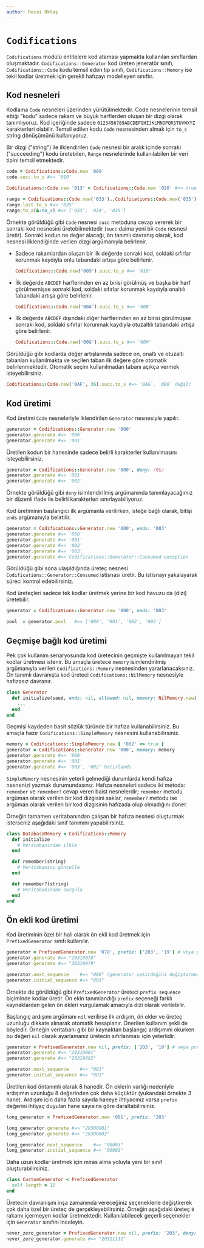 ```yaml
---
author: Recai Oktaş
---
```


`Codifications`
===============

`Codifications` modülü entitelere kod ataması yapmakta kullanılan sınıflardan
oluşmaktadır.  `Codifications::Generator` kod üreten jeneratör sınıfı,
`Codifications::Code` kodu temsil eden tip sınıfı, `Codifications::Memory` ise
tekil kodlar üretmek için gerekli hafızayı modelleyen sınıftır.

Kod nesneleri
-------------

Kodlama `Code` nesneleri üzerinden yürütülmektedir.  Code nesnelerinin temsil
ettiği "kodu" sadece rakam ve büyük harflerden oluşan bir dizgi olarak
tanımlıyoruz.  Kod içeriğinde sadece `0123456789ABCDEFGHIJKLMNOPQRSTUVWXYZ`
karakterleri olabilir.  Temsil edilen kodu `Code` nesnesinden almak için `to_s`
string dönüşümünü kullanıyoruz.

Bir dizgi ("string") ile ilklendirilen `Code` nesnesi bir aralık içinde sonraki
("succeeding") kodu üretebilen, `Range` nesnelerinde kullanılabilen bir veri
tipini temsil etmektedir.

```ruby
code = Codifications::Code.new '009'
code.succ.to_s #=> '010'

Codifications::Code.new '013' < Codifications::Code.new '020' #=> true

range = Codifications::Code.new('033')..Codifications::Code.new('035')
range.last.to_s #=> '035'
range.to_a(&:to_s) #=> ['033', '034', '035']
```

Örnekte görüldüğü gibi `Code` nesnesi `succ` metoduna cevap vererek bir sonraki
kod nesnesini üretebilmektedir (`succ` daima yeni bir `Code` nesnesi üretir).
Sonraki kodun ne değer alacağı, ön tanımlı davranış olarak, kod nesnesi
ilklendiğinde verilen dizgi argümanıyla belirlenir.

- Sadece rakamlardan oluşan bir ilk değerde sonraki kod, soldaki sıfırlar
  korunmak kaydıyla onlu tabandaki artışa göre belirlenir.

  ```ruby
  Codifications::Code.new('009').succ.to_s #=> '010'
  ```

- İlk değerde `ABCDEF` harflerinden en az birisi görülmüş ve başka bir harf
  görülmemişse sonraki kod, soldaki sıfırlar korunmak kaydıyla onaltılı
  tabandaki artışa göre belirlenir.

  ```ruby
  Codifications::Code.new('00A').succ.to_s #=> '00B'
  ```

- İlk değerde `ABCDEF` dışındaki diğer harflerinden en az birisi görülmüşse
  sonraki kod, soldaki sıfırlar korunmak kaydıyla otuzaltılı tabandaki artışa
  göre belirlenir.

  ```ruby
  Codifications::Code.new('00G').succ.to_s #=> '00H'
  ```

Görüldüğü gibi kodlarda değer artışlarında sadece on, onaltı ve otuzaltı
tabanları kullanılmakta ve seçilen taban ilk değere göre otomatik
belirlenmektedir.  Otomatik seçim kullanılmadan tabanı açıkça vermek
isteyebilirsiniz.

```ruby
Codifications::Code.new('0AF', 36).succ.to_s #=> '0AG`, `0B0` değil!
```

Kod üretimi
-----------

Kod üretimi `Code` nesneleriyle iklendirilen `Generator` nesnesiyle yapılır.

```ruby
generator = Codifications::Generator.new '000'
generator.generate #=> '000'
generator.generate #=> '001'
```

Üretilen kodun bir hanesinde sadece belirli karakterler kullanılmasını
isteyebilirsiniz.

```ruby
generator = Codifications::Generator.new '000', deny: /0$/
generator.generate #=> '001'
generator.generate #=> '002'
```

Örnekte görüldüğü gibi `deny` isimlendirilmiş argümanında tanımlayacağımız bir
düzenli ifade ile belirli karakterleri sınırlayabiliyoruz.

Kod üretiminin başlangıcı ilk argümanla verilirken, isteğe bağlı olarak, bitişi
`ends` argümanıyla belirtilir.

```ruby
generator = Codifications::Generator.new '000', ends: '003'
generator.generate #=> '000'
generator.generate #=> '001'
generator.generate #=> '002'
generator.generate #=> '003'
generator.generate #=> Codifications::Generator::Consumed exception
```

Görüldüğü gibi sona ulaşıldığında üreteç nesnesi
`Codifications::Generator::Consumed` istisnası üretir.  Bu istisnayı yakalayarak
süreci kontrol edebilirsiniz.

Kod üreteçleri sadece tek kodlar üretmek yerine bir kod havuzu da (dizi)
üretebilir.


```ruby
generator = Codifications::Generator.new '000', ends: '003'

pool  = generator.pool   #=> ['000', '001', '002', '003']
```

Geçmişe bağlı kod üretimi
-------------------------

Pek çok kullanım senaryosunda kod üretecinin geçmişte kullanılmayan tekil kodlar
üretmesi istenir.  Bu amaçla üretece `memory` isimlendirilmiş argümanıyla
verilen `Codifications::Memory` nesnesinden yararlanacaksınız.  Ön tanımlı
davranışta kod üreteci `Codifications::NilMemory` nesnesiyle hafızasız davranır.

```ruby
class Generator
  def initialize(seed, ends: nil, allowed: nil, memory: NilMemory.new)
    ...
  end
end
```

Geçmişi kaydeden basit sözlük türünde bir hafıza kullanabilirsiniz.  Bu amaçla
hazır `Codifications::SimpleMemory` nesnesini kullanabilirsiniz.

```ruby
memory = Codifications::SimpleMemory.new { '002' => true }
generator = Codifications::Generator.new '000', memory: memory
generator.generate #=> '000'
generator.generate #=> '001'
generator.generate #=> '003', '002' hatırlandı
```

`SimpleMemory` nesnesinin yeterli gelmediği durumlarda kendi hafıza nesnenizi
yazmak durumundasınız.  Hafıza nesneleri sadece iki metoda: `remember` ve
`remember?` cevap veren baist nesnelerdir;  `remember` metodu argüman olarak
verilen bir kod dizgisini saklar, `remember?` metodu ise argüman olarak verilen
bir kod dizgisinin hafızada olup olmadığını döner.

Örneğin tamamen veritabanından çalışan bir hafıza nesnesi oluşturmak isterseniz
aşağıdaki sınıf tanımını yapabilirsiniz.

```ruby
class DatabaseMemory < Codifications::Memory
  def initialize
    # Veritabanından ilkle
  end

  def remember(string)
    # Veritabanını güncelle
  end

  def remember?(string)
    # Veritabanından sorgula
  end
end
```

Ön ekli kod üretimi
-------------------

Kod üretiminin özel bir hali olarak ön ekli kod üretmek için `PrefixedGenerator`
sınıfı kullanılır.

```ruby
generator = PrefixedGenerator.new '078', prefix: ['203', '19'] # veya prefix: '20319'
generator.generate #=> "20319078"
generator.generate #=> "20319079"

generator.next_sequence    #=> "080" (generator çekirdeğini değiştirmez)
generator.initial_sequence #=> "001"
```

Örnekte de görüldüğü gibi `PrefixedGenerator` üreteci `prefix sequence`
biçiminde kodlar üretir.  Ön ekin tanımlandığı `prefix` seçeneği farklı
kaynaklardan gelen ön ekleri vurgulamak amacıyla dizi olarak verilebilir.

Başlangıç ardışımı argümanı `nil` verilirse ilk ardışım, ön ekler ve üreteç
uzunluğu dikkate alınarak otomatik hesaplanır.  Önerilen kullanım şekli de
böyledir.  Örneğin veritabanı gibi bir kaynaktan başlangıç ardışımını okurken bu
değeri `nil` olarak ayarlamanız üretecin sıfırlanması için yeterlidir.

```ruby
generator = PrefixedGenerator.new nil, prefix: ['203', '19'] # veya prefix: '20319'
generator.generate #=> "20319001"
generator.generate #=> "20319002"

generator.next_sequence    #=> "003"
generator.initial_sequence #=> "001"
```

Üretilen kod öntanımlı olarak 8 hanedir.  Ön eklerin varlığı nedeniyle ardışımın
uzunluğu 8 değerinden çok daha küçüktür (yukarıdaki örnekte 3 hane).  Ardışım
için daha fazla sayıda haneye ihtiyacınız varsa `prefix` değerini ihtiyaç
duyulan hane sayısına göre daraltabilirsiniz.

```ruby
long_generator = PrefixedGenerator.new '001', prefix: '203'

long_generator.generate #=> "20300001"
long_generator.generate #=> "20300002"

long_generator.next_sequence    #=> "00003"
long_generator.initial_sequence #=> "00001"
```

Daha uzun kodlar üretmek için miras alma yoluyla yeni bir sınıf
oluşturabilirsiniz.


```ruby
class CustomGenerator < PrefixedGenerator
  self.length = 12
end
```

Üretecin davranışını inşa zamanında vereceğiniz seçeneklerle değiştirerek çok
daha özel bir üreteç de gerçekleyebilirsiniz.  Örneğin aşağıdaki üreteç `0`
rakamı içermeyen kodlar üretmektedir.  Kullanılabilecek geçerli seçenekler için
`Generator` sınıfını inceleyin.


```ruby
never_zero_generator = PrefixedGenerator.new nil, prefix: '203', deny: /0/
never_zero_generator.generate #=> "20311111"
```
